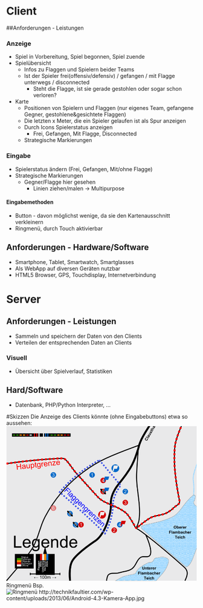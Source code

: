 # Client
##Anforderungen - Leistungen
### Anzeige
- Spiel in Vorbereitung, Spiel begonnen, Spiel zuende
- Spielübersicht
	- Infos zu Flaggen und Spielern beider Teams
  - Ist der Spieler frei(offensiv/defensiv) / gefangen / mit Flagge unterwegs / disconnected
	- Steht die Flagge, ist sie gerade gestohlen oder sogar schon verloren?
- Karte
	- Positionen von Spielern und Flaggen (nur eigenes Team, gefangene Gegner, gestohlene&gesichtete Flaggen)
	- Die letzten x Meter, die ein Spieler gelaufen ist als Spur anzeigen
	- Durch Icons Spielerstatus anzeigen
	  - Frei, Gefangen, Mit Flagge, Disconnected
	- Strategische Markierungen

### Eingabe
- Spielerstatus ändern (Frei, Gefangen, Mit/ohne Flagge)
- Strategische Markierungen
  - Gegner/Flagge hier gesehen
	- Linien ziehen/malen -> Multipurpose

#### Eingabemethoden
- Button - davon möglichst wenige, da sie den Kartenausschnitt verkleinern
- Ringmenü, durch Touch aktivierbar
	
## Anforderungen - Hardware/Software
- Smartphone, Tablet, Smartwatch, Smartglasses
- Als WebApp auf diversen Geräten nutzbar
- HTML5 Browser, GPS, Touchdisplay, Internetverbindung



# Server
## Anforderungen - Leistungen
- Sammeln und speichern der Daten von den Clients
- Verteilen der entsprechenden Daten an Clients

### Visuell
- Übersicht über Spielverlauf, Statistiken

## Hard/Software
- Datenbank, PHP/Python Interpreter, ...

#Skizzen
Die Anzeige des Clients könnte (ohne Eingabebuttons) etwa so aussehen:
![](ctfmap_skizze.png)
Ringmenü Bsp.
![](http://technikfaultier.com/wp-content/uploads/2013/06/Android-4.3-Kamera-App.jpg "Ringmenü http://technikfaultier.com/wp-content/uploads/2013/06/Android-4.3-Kamera-App.jpg")
